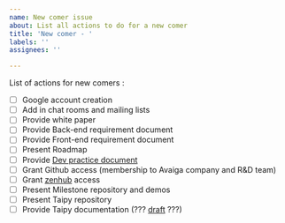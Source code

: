 ```yaml
---
name: New comer issue
about: List all actions to do for a new comer
title: 'New comer - '
labels: ''
assignees: ''

---
```


List of actions for new comers :
- [ ] Google account creation
- [ ] Add in chat rooms and mailing lists
- [ ] Provide white paper
- [ ] Provide Back-end requirement document
- [ ] Provide Front-end requirement document
- [ ] Present Roadmap
- [ ] Provide [Dev practice document](https://docs.google.com/document/d/1A7Gn34v7EakVr39nbd_XXabotYAMtG8d1tV2pm-p1E8/edit?pli=1#)
- [ ] Grant Github access (membership to Avaiga company and R&D team)
- [ ] Grant [zenhub](https://app.zenhub.com/workspaces/rd-613ef328affde6000ff77fb3/) access
- [ ] Present Milestone repository and demos
- [ ] Present Taipy repository
- [ ] Provide Taipy documentation (??? [draft](https://docs.google.com/document/d/1osDbA1BVp4gMRRiFN_js20ZYOzcuRlJmqn3qQecvYhg/edit#) ???)
